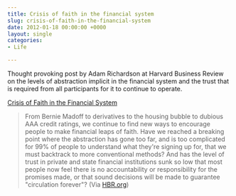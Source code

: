 ```yaml
---
title: Crisis of faith in the financial system
slug: crisis-of-faith-in-the-financial-system
date: 2012-01-18 00:00:00 +0000
layout: single
categories: 
- Life

---
```

Thought provoking post by Adam Richardson at Harvard Business Review on the levels of abstraction implicit in the financial system and the trust that is required from all participants for it to continue to operate.
  
[Crisis of Faith in the Financial System][harvardbusiness]
  
> From Bernie Madoff to derivatives to the housing bubble to dubious AAA credit ratings, we continue to find new ways to encourage people to make financial leaps of faith. Have we reached a breaking point where the abstraction has gone too far, and is too complicated for 99% of people to understand what they're signing up for, that we must backtrack to more conventional methods? And has the level of trust in private and state financial institutions sunk so low that most people now feel there is no accountability or responsibility for the promises made, or that sound decisions will be made to guarantee "circulation forever"?
(Via&#xa0;[HBR.org][hbr])

[harvardbusiness]: http://feeds.harvardbusiness.org/~r/harvardbusiness/~3/1NO-HxC3KyY/crisis_of_faith_in_the_financial_system.html
[hbr]: http://blogs.hbr.org/
